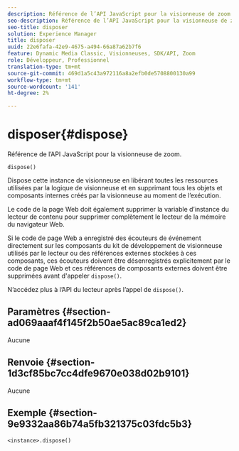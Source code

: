 ```yaml
---
description: Référence de l’API JavaScript pour la visionneuse de zoom.
seo-description: Référence de l’API JavaScript pour la visionneuse de zoom.
seo-title: disposer
solution: Experience Manager
title: disposer
uuid: 22e6fafa-42e9-4675-a494-66a87a62b7f6
feature: Dynamic Media Classic, Visionneuses, SDK/API, Zoom
role: Développeur, Professionnel
translation-type: tm+mt
source-git-commit: 469d1a5c43a972116a8a2efb0de5708800130a99
workflow-type: tm+mt
source-wordcount: '141'
ht-degree: 2%

---
```



# disposer{#dispose}

Référence de l’API JavaScript pour la visionneuse de zoom.

`dispose()`

Dispose cette instance de visionneuse en libérant toutes les ressources utilisées par la logique de visionneuse et en supprimant tous les objets et composants internes créés par la visionneuse au moment de l’exécution.

Le code de la page Web doit également supprimer la variable d’instance du lecteur de contenu pour supprimer complètement le lecteur de la mémoire du navigateur Web.

Si le code de page Web a enregistré des écouteurs de événement directement sur les composants du kit de développement de visionneuse utilisés par le lecteur ou des références externes stockées à ces composants, ces écouteurs doivent être désenregistrés explicitement par le code de page Web et ces références de composants externes doivent être supprimées avant d&#39;appeler `dispose()`.

N’accédez plus à l’API du lecteur après l’appel de `dispose()`.

## Paramètres {#section-ad069aaaf4f145f2b50ae5ac89ca1ed2}

Aucune

## Renvoie {#section-1d3cf85bc7cc4dfe9670e038d02b9101}

Aucune

## Exemple {#section-9e9332aa86b74a5fb321375c03fdc5b3}

```
<instance>.dispose()
```

